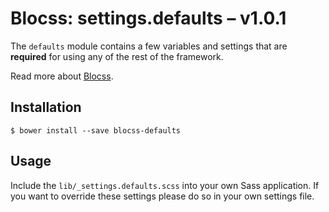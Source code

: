 # Blocss: settings.defaults – v1.0.1

The `defaults` module contains a few variables and settings that are
**required** for using any of the rest of the framework.

Read more about [Blocss](https://blocss.github.io/blocss).


## Installation

    $ bower install --save blocss-defaults

## Usage

Include the `lib/_settings.defaults.scss` into your own Sass application.
If you want to override these settings please do so in your own settings file.
